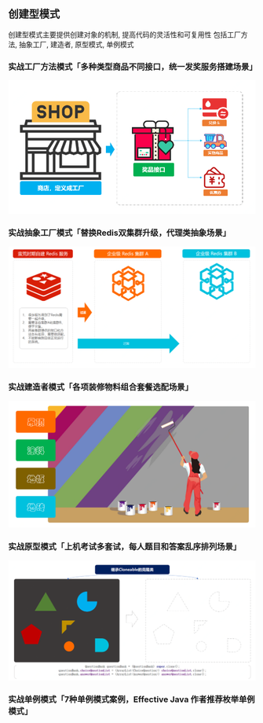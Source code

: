 ## 创建型模式
创建型模式主要提供创建对象的机制, 提高代码的灵活性和可复用性
包括工厂方法, 抽象工厂, 建造者, 原型模式, 单例模式

### 实战工厂方法模式「多种类型商品不同接口，统一发奖服务搭建场景」
![img.png](zmage/工厂方法.png)
### 实战抽象工厂模式「替换Redis双集群升级，代理类抽象场景」
![image.png](zmage/抽象工厂.png)
### 实战建造者模式「各项装修物料组合套餐选配场景」
![image.png](zmage/建造者模式.png)
### 实战原型模式「上机考试多套试，每人题目和答案乱序排列场景」
![image.png](zmage/原型模式.png)
### 实战单例模式「7种单例模式案例，Effective Java 作者推荐枚举单例模式」

